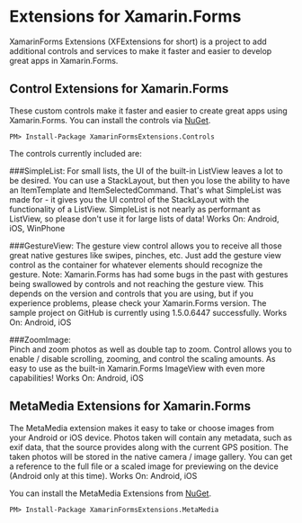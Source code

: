 # Extensions for Xamarin.Forms
XamarinForms Extensions (XFExtensions for short) is a project to add additional controls and services to make it faster and easier to develop great apps in Xamarin.Forms.

## Control Extensions for Xamarin.Forms
These custom controls make it faster and easier to create great apps using Xamarin.Forms.  You can install the controls via [NuGet](https://www.nuget.org/packages/XamarinFormsExtensions.Controls/).

	PM> Install-Package XamarinFormsExtensions.Controls

The controls currently included are:
            
###SimpleList: 
For small lists, the UI of the built-in ListView leaves a lot to be desired.  You can use a StackLayout, but then you lose the ability to have an ItemTemplate and ItemSelectedCommand.  That's what SimpleList was made for - it gives you the UI control of the StackLayout with the functionality of a ListView.  SimpleList is not nearly as performant as ListView, so please don't use it for large lists of data!
Works On: Android, iOS, WinPhone
            
###GestureView: 
The gesture view control allows you to receive all those great native gestures like swipes, pinches, etc.  Just add the gesture view control as the container for whatever elements should recognize the gesture.
Note: Xamarin.Forms has had some bugs in the past with gestures being swallowed by controls and not reaching the gesture view. This depends on the version and controls that you are using, but if you experience problems, please check your Xamarin.Forms version.  The sample project on GitHub is currently using 1.5.0.6447 successfully.
Works On: Android, iOS

###ZoomImage:  
Pinch and zoom photos as well as double tap to zoom.  Control allows you to enable / disable scrolling, zooming, and control the scaling amounts.  As easy to use as the built-in Xamarin.Forms ImageView with even more capabilities!
Works On: Android, iOS

## MetaMedia Extensions for Xamarin.Forms
The MetaMedia extension makes it easy to take or choose images from your Android or iOS device.  Photos taken will contain any metadata, such as exif data, that the source provides along with the current GPS position. The taken photos will be stored in the native camera / image gallery.  You can get a reference to the full file or a scaled image for previewing on the device (Android only at this time).
Works On: Android, iOS

You can install the MetaMedia Extensions from [NuGet](https://www.nuget.org/packages/XamarinFormsExtensions.MetaMedia/).

	PM> Install-Package XamarinFormsExtensions.MetaMedia